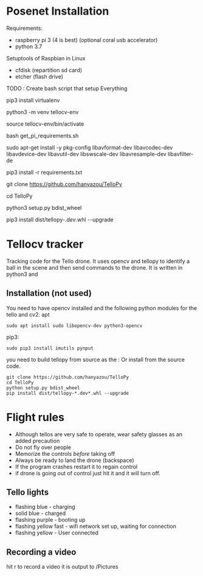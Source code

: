 # Posenet Installation

Requirements:
- raspberry pi 3 (4 is best) (optional coral usb accelerator)
- python 3.7

Setuptools of Raspbian in Linux
- cfdisk (repartition sd card)
- etcher (flash drive)

TODO : Create bash script that setup Everything

pip3 install virtualenv

python3 -m venv tellocv-env

source tellocv-env/bin/activate

bash get_pi_requirements.sh

sudo apt-get install -y pkg-config libavformat-dev libavcodec-dev libavdevice-dev libavutil-dev libswscale-dev libavresample-dev libavfilter-de

pip3 install -r requirements.txt

git clone https://github.com/hanyazou/TelloPy

cd TelloPy

python3 setup.py bdist_wheel

pip3 install dist/tellopy-*.dev*.whl --upgrade

# Tellocv tracker
Tracking code for the Tello drone. It uses opencv and tellopy to identify a ball in the scene and then send commands to the drone.
It is written in python3 and 

## Installation (not used)
You need to have opencv installed and the following python modules for the tello and cv2:
apt

```
sudo apt install sudo libopencv-dev python3-opencv
```

pip3:

```
sudo pip3 install imutils pynput
```

you need to build tellopy from source as the :
Or install from the source code.
```
git clone https://github.com/hanyazou/TelloPy
cd TelloPy
python setup.py bdist_wheel
pip install dist/tellopy-*.dev*.whl --upgrade
```

# Flight rules
- Although tellos are very safe to operate, wear safety glasses as an added precaution
- Do not fly over people
- Memorize the controls *before* taking off
- Always be ready to land the drone (backspace)
- If the program crashes restart it to regain control
- if drone is going out of control just hit it and it will turn off.

## Tello lights

- flashing blue - charging
- solid blue - charged
- flashing purple - booting up
- flashing yellow fast - wifi network set up, waiting for connection
- flashing yellow - User connected

## Recording a video
hit r to record a video it is output to <home>/Pictures
